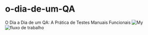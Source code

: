 # o-dia-de-um-QA
 O Dia a Dia de um QA: A Prática de Testes Manuais Funcionais
![My](https://user-images.githubusercontent.com/105287592/210845924-340cf034-f43f-48f3-bf9a-78396037742a.jpg)
![fluxo de trabalho](https://user-images.githubusercontent.com/105287592/210845980-cf2b421e-e8c8-4984-99aa-5e6dc03be5e6.jpg)
